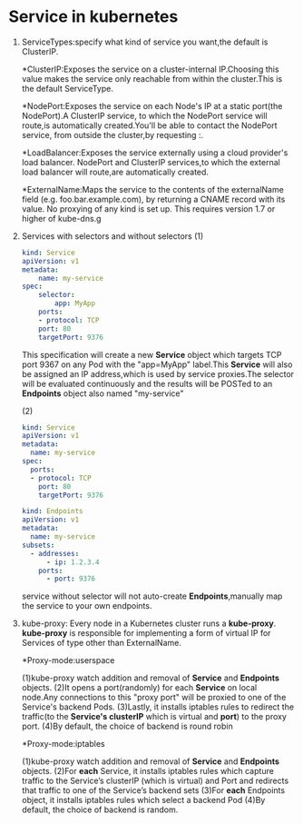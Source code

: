 # Service in kubernetes

1. ServiceTypes:specify what kind of service you want,the default is ClusterIP.

    *ClusterIP:Exposes the service on a cluster-internal IP.Choosing this value makes the service only reachable from within the cluster.This is the default ServiceType.

    *NodePort:Exposes the service on each Node's IP at a static port(the NodePort).A ClusterIP service, to which the NodePort service will route,is automatically created.You'll be able to contact the NodePort service, from outside the cluster,by requesting <NodeIP>:<NodePort>.

    *LoadBalancer:Exposes the service externally using a cloud provider's load balancer. NodePort and ClusterIP services,to which the external load balancer will route,are automatically created.

    *ExternalName:Maps the service to the contents of the externalName field (e.g. foo.bar.example.com), by returning a CNAME record with its value. No proxying of any kind is set up. This requires version 1.7 or higher of kube-dns.g

2. Services with selectors and without selectors
    (1)
    ```yaml
    kind: Service
    apiVersion: v1
    metadata:
        name: my-service
    spec:
        selector:
            app: MyApp
        ports:
        - protocol: TCP
        port: 80
        targetPort: 9376
    ```
    This specification will create a new **Service** object which targets TCP port 9367 on any Pod with the "app=MyApp" label.This **Service** will also be assigned an IP address,which is used by service proxies.The selector will be evaluated continuously and the results will be POSTed to an **Endpoints** object also named "my-service"

    (2)
    ```yaml
    kind: Service
    apiVersion: v1
    metadata:
      name: my-service
    spec:
      ports:
      - protocol: TCP
        port: 80
        targetPort: 9376

    kind: Endpoints
    apiVersion: v1
    metadata:
      name: my-service
    subsets:
      - addresses:
          - ip: 1.2.3.4
        ports:
          - port: 9376
    ```
    service without selector will not auto-create **Endpoints**,manually map the service to your own endpoints.

3. kube-proxy: Every node in a Kubernetes cluster runs a **kube-proxy**. **kube-proxy** is responsible for implementing a form of virtual IP for Services of type other than ExternalName.

    *Proxy-mode:userspace

    (1)kube-proxy watch addition and removal of **Service** and **Endpoints** objects.
    (2)It opens a port(randomly) for each **Service** on local node.Any connections to this "proxy port" will be proxied to one of the Service's backend Pods.
    (3)Lastly, it installs iptables rules to redirect the traffic(to the **Service's clusterIP** which is virtual and **port**) to the proxy port.
    (4)By default, the choice of backend is round robin

    *Proxy-mode:iptables

    (1)kube-proxy watch addition and removal of **Service** and **Endpoints** objects.
    (2)For **each** Service, it installs iptables rules which capture traffic to the Service’s clusterIP (which is virtual) and Port and redirects that traffic to one of the Service’s backend sets
    (3)For **each** Endpoints object, it installs iptables rules which select a backend Pod
    (4)By default, the choice of backend is random.